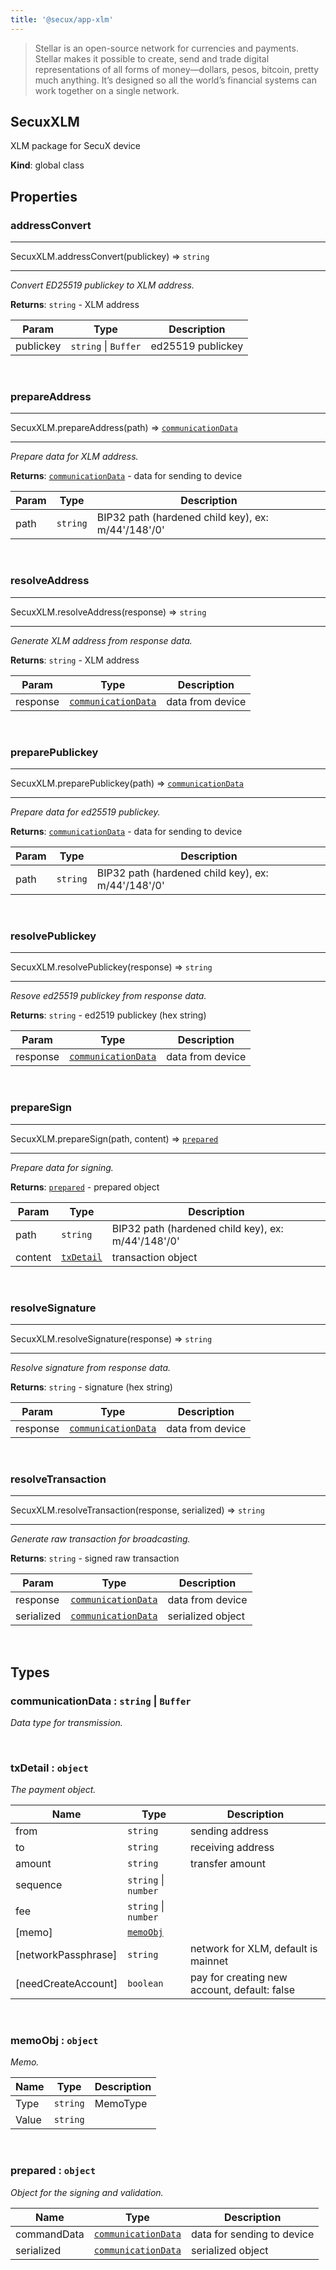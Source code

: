 ```yaml
---
title: '@secux/app-xlm'
---
```



> Stellar is an open-source network for currencies and payments. Stellar makes it possible to create, send and trade digital representations of all forms of money—dollars, pesos, bitcoin, pretty much anything. It’s designed so all the world’s financial systems can work together on a single network.

<a name="SecuxXLM"></a>

## SecuxXLM
XLM package for SecuX device

**Kind**: global class  
<h2>Properties</h2>

### addressConvert
***
SecuxXLM.addressConvert(publickey) ⇒ <code>string</code>
***

*Convert ED25519 publickey to XLM address.*

**Returns**: <code>string</code> - XLM address  

| Param | Type | Description |
| --- | --- | --- |
| publickey | <code>string</code> \| <code>Buffer</code> | ed25519 publickey |

<br/>

### prepareAddress
***
SecuxXLM.prepareAddress(path) ⇒ [<code>communicationData</code>](#communicationData)
***

*Prepare data for XLM address.*

**Returns**: [<code>communicationData</code>](#communicationData) - data for sending to device  

| Param | Type | Description |
| --- | --- | --- |
| path | <code>string</code> | BIP32 path (hardened child key), ex: m/44'/148'/0' |

<br/>

### resolveAddress
***
SecuxXLM.resolveAddress(response) ⇒ <code>string</code>
***

*Generate XLM address from response data.*

**Returns**: <code>string</code> - XLM address  

| Param | Type | Description |
| --- | --- | --- |
| response | [<code>communicationData</code>](#communicationData) | data from device |

<br/>

### preparePublickey
***
SecuxXLM.preparePublickey(path) ⇒ [<code>communicationData</code>](#communicationData)
***

*Prepare data for ed25519 publickey.*

**Returns**: [<code>communicationData</code>](#communicationData) - data for sending to device  

| Param | Type | Description |
| --- | --- | --- |
| path | <code>string</code> | BIP32 path (hardened child key), ex: m/44'/148'/0' |

<br/>

### resolvePublickey
***
SecuxXLM.resolvePublickey(response) ⇒ <code>string</code>
***

*Resove ed25519 publickey from response data.*

**Returns**: <code>string</code> - ed2519 publickey (hex string)  

| Param | Type | Description |
| --- | --- | --- |
| response | [<code>communicationData</code>](#communicationData) | data from device |

<br/>

### prepareSign
***
SecuxXLM.prepareSign(path, content) ⇒ [<code>prepared</code>](#prepared)
***

*Prepare data for signing.*

**Returns**: [<code>prepared</code>](#prepared) - prepared object  

| Param | Type | Description |
| --- | --- | --- |
| path | <code>string</code> | BIP32 path (hardened child key), ex: m/44'/148'/0' |
| content | [<code>txDetail</code>](#txDetail) | transaction object |

<br/>

### resolveSignature
***
SecuxXLM.resolveSignature(response) ⇒ <code>string</code>
***

*Resolve signature from response data.*

**Returns**: <code>string</code> - signature (hex string)  

| Param | Type | Description |
| --- | --- | --- |
| response | [<code>communicationData</code>](#communicationData) | data from device |

<br/>

### resolveTransaction
***
SecuxXLM.resolveTransaction(response, serialized) ⇒ <code>string</code>
***

*Generate raw transaction for broadcasting.*

**Returns**: <code>string</code> - signed raw transaction  

| Param | Type | Description |
| --- | --- | --- |
| response | [<code>communicationData</code>](#communicationData) | data from device |
| serialized | [<code>communicationData</code>](#communicationData) | serialized object |

<br/>

## Types

<a name="communicationData"></a>

### communicationData : <code>string</code> \| <code>Buffer</code>
*Data type for transmission.*

<br/>

<a name="txDetail"></a>

### txDetail : <code>object</code>
*The payment object.*

| Name | Type | Description |
| --- | --- | --- |
| from | <code>string</code> | sending address |
| to | <code>string</code> | receiving address |
| amount | <code>string</code> | transfer amount |
| sequence | <code>string</code> \| <code>number</code> |  |
| fee | <code>string</code> \| <code>number</code> |  |
| [memo] | [<code>memoObj</code>](#memoObj) |  |
| [networkPassphrase] | <code>string</code> | network for XLM, default is mainnet |
| [needCreateAccount] | <code>boolean</code> | pay for creating new account, default: false |
<br/>

<a name="memoObj"></a>

### memoObj : <code>object</code>
*Memo.*

| Name | Type | Description |
| --- | --- | --- |
| Type | <code>string</code> | MemoType |
| Value | <code>string</code> |  |
<br/>

<a name="prepared"></a>

### prepared : <code>object</code>
*Object for the signing and validation.*

| Name | Type | Description |
| --- | --- | --- |
| commandData | [<code>communicationData</code>](#communicationData) | data for sending to device |
| serialized | [<code>communicationData</code>](#communicationData) | serialized object |
<br/>


